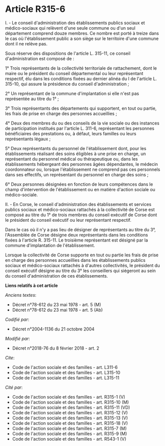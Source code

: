 # Article R315-6

I. - Le conseil d'administration des établissements publics sociaux et médico-sociaux qui relèvent d'une seule commune ou
d'un seul département comprend douze membres. Ce nombre est porté à treize dans le cas où l'établissement public a son siège
sur le territoire d'une commune dont il ne relève pas.

Sous réserve des dispositions de l'article L. 315-11, ce conseil d'administration est composé de :

1° Trois représentants de la collectivité territoriale de rattachement, dont le maire ou le président du conseil
départemental ou leur représentant respectif, élu dans les conditions fixées au dernier alinéa du I de l'article L. 315-10,
qui assure la présidence du conseil d'administration ;

2° Un représentant de la commune d'implantation si elle n'est pas représentée au titre du 1° ;

3° Trois représentants des départements qui supportent, en tout ou partie, les frais de prise en charge des personnes
accueillies ;

4° Deux des membres du ou des conseils de la vie sociale ou des instances de participation institués par l'article L. 311-6,
représentant les personnes bénéficiaires des prestations ou, à défaut, leurs familles ou leurs représentants légaux ;

5° Deux représentants du personnel de l'établissement dont, pour les établissements réalisant des soins éligibles à une prise
en charge, un représentant du personnel médical ou thérapeutique ou, dans les établissements hébergeant des personnes âgées
dépendantes, le médecin coordonnateur ou, lorsque l'établissement ne comprend pas ces personnels dans ses effectifs, un
représentant du personnel en charge des soins ;

6° Deux personnes désignées en fonction de leurs compétences dans le champ d'intervention de l'établissement ou en matière
d'action sociale ou médico-sociale.

II. - En Corse, le conseil d'administration des établissements et services publics sociaux et médico-sociaux rattachés à la
collectivité de Corse est composé au titre du 1° de trois membres du conseil exécutif de Corse dont le président du conseil
exécutif ou leur représentant respectif.

Dans le cas où il n'y a pas lieu de désigner de représentants au titre du 3°, l'Assemblée de Corse désigne deux représentants
dans les conditions fixées à l'article R. 315-11. Le troisième représentant est désigné par la commune d'implantation de
l'établissement.

Lorsque la collectivité de Corse supporte en tout ou partie les frais de prise en charge des personnes accueillies dans les
établissements publics sociaux et médico-sociaux rattachés à d'autres collectivités, le président du conseil exécutif désigne
au titre du 3° les conseillers qui siégeront au sein du conseil d'administration de ces établissements.

**Liens relatifs à cet article**

_Anciens textes_:

  - Décret n°78-612 du 23 mai 1978 - art. 5 (M)
  - Décret n°78-612 du 23 mai 1978 - art. 5 (Ab)

_Codifié par_:

  - Décret n°2004-1136 du 21 octobre 2004

_Modifié par_:

  - Décret n°2018-76 du 8 février 2018 - art. 2

_Cite_:

  - Code de l'action sociale et des familles - art. L311-6
  - Code de l'action sociale et des familles - art. L315-10
  - Code de l'action sociale et des familles - art. L315-11

_Cité par_:

  - Code de l'action sociale et des familles - art. R315-1 (V)
  - Code de l'action sociale et des familles - art. R315-10 (M)
  - Code de l'action sociale et des familles - art. R315-11 (VD)
  - Code de l'action sociale et des familles - art. R315-12 (V)
  - Code de l'action sociale et des familles - art. R315-13 (V)
  - Code de l'action sociale et des familles - art. R315-18 (V)
  - Code de l'action sociale et des familles - art. R315-7 (M)
  - Code de l'action sociale et des familles - art. R315-9 (M)
  - Code de l'action sociale et des familles - art. R543-1 (V)
